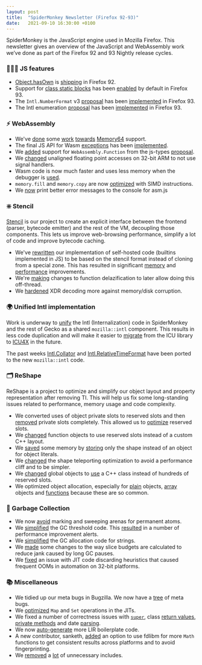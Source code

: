 ```yaml
---
layout: post
title:  "SpiderMonkey Newsletter (Firefox 92-93)"
date:   2021-09-10 16:30:00 +0100
---
```

SpiderMonkey is the JavaScript engine used in Mozilla Firefox. This newsletter gives an overview of the JavaScript and WebAssembly work we’ve done as part of the Firefox 92 and 93 Nightly release cycles.


### 👷🏽‍♀️ JS features



* [Object.hasOwn](https://github.com/tc39/proposal-accessible-object-hasownproperty) is [shipping](https://bugzilla.mozilla.org/show_bug.cgi?id=1721149) in Firefox 92.
* Support for [class static blocks](https://github.com/tc39/proposal-class-static-block) has been [enabled](https://bugzilla.mozilla.org/show_bug.cgi?id=1725689) by default in Firefox 93.
* The `Intl.NumberFormat` v3 [proposal](https://github.com/tc39/proposal-intl-numberformat-v3) has been [implemented](https://bugzilla.mozilla.org/show_bug.cgi?id=1648137) in Firefox 93.
* The Intl enumeration [proposal](https://github.com/tc39/proposal-intl-enumeration) has been [implemented](https://bugzilla.mozilla.org/show_bug.cgi?id=1670033) in Firefox 93.


### ⚡ WebAssembly



* We've [done](https://bugzilla.mozilla.org/show_bug.cgi?id=1717914) some [work](https://bugzilla.mozilla.org/show_bug.cgi?id=1726311) [towards](https://bugzilla.mozilla.org/show_bug.cgi?id=1727477) [Memory64](https://github.com/WebAssembly/memory64/blob/master/proposals/memory64/Overview.md) support.
* The final JS API for Wasm [exceptions](https://github.com/WebAssembly/exception-handling/blob/master/proposals/exception-handling/Exceptions.md) has been [implemented](https://bugzilla.mozilla.org/show_bug.cgi?id=1703089).
* We [added](https://bugzilla.mozilla.org/show_bug.cgi?id=1715275) support for `WebAssembly.Function` from the js-types [proposal](https://github.com/WebAssembly/js-types/blob/master/proposals/js-types/Overview.md).
* We [changed](https://bugzilla.mozilla.org/show_bug.cgi?id=1587757) unaligned floating point accesses on 32-bit ARM to not use signal handlers.
* Wasm code is now much faster and uses less memory when the debugger is [used](https://bugzilla.mozilla.org/show_bug.cgi?id=1714086).
* `memory.fill` and `memory.copy` are now [optimized](https://bugzilla.mozilla.org/show_bug.cgi?id=1597790) with SIMD instructions.
* We [now](https://bugzilla.mozilla.org/show_bug.cgi?id=1728278) print better error messages to the console for asm.js


### ❇️ Stencil

[Stencil](https://bugzilla.mozilla.org/show_bug.cgi?id=1601332) is our project to create an explicit interface between the frontend (parser, bytecode emitter) and the rest of the VM, decoupling those components. This lets us improve web-browsing performance, simplify a lot of code and improve bytecode caching.



* We've [rewritten](https://bugzilla.mozilla.org/show_bug.cgi?id=1688794) our implementation of self-hosted code (builtins implemented in JS) to be based on the stencil format instead of cloning from a special zone. This has resulted in significant [memory](https://bugzilla.mozilla.org/show_bug.cgi?id=1688794#c27) and [performance](https://bugzilla.mozilla.org/show_bug.cgi?id=1688794#c29) improvements.
* We're [making](https://bugzilla.mozilla.org/show_bug.cgi?id=1719194) changes to function delazification to later allow doing this off-thread.
* We [hardened](https://bugzilla.mozilla.org/show_bug.cgi?id=1724803) XDR decoding more against memory/disk corruption.


### 🌍 Unified Intl implementation 

Work is underway to [unify](https://bugzilla.mozilla.org/show_bug.cgi?id=1686965) the Intl (Internalization) code in SpiderMonkey and the rest of Gecko as a shared `mozilla::intl` component. This results in less code duplication and will make it easier to [migrate](https://bugzilla.mozilla.org/show_bug.cgi?id=1713916) from the ICU library to [ICU4X](https://github.com/unicode-org/icu4x) in the future. 

The past weeks [Intl.Collator](https://bugzilla.mozilla.org/show_bug.cgi?id=1719550) and [Intl.RelativeTimeFormat](https://bugzilla.mozilla.org/show_bug.cgi?id=1719462) have been ported to the new `mozilla::intl` code.


### 🗂 ReShape

ReShape is a project to optimize and simplify our object layout and property representation after removing TI. This will help us fix some long-standing issues related to performance, memory usage and code complexity.



* We converted uses of object private slots to reserved slots and then [removed](https://bugzilla.mozilla.org/show_bug.cgi?id=1719457) private slots completely. This allowed us to [optimize](https://bugzilla.mozilla.org/show_bug.cgi?id=1723085) reserved slots.
* We [changed](https://bugzilla.mozilla.org/show_bug.cgi?id=1724031) function objects to use reserved slots instead of a custom C++ layout.
* We [saved](https://bugzilla.mozilla.org/show_bug.cgi?id=1726533#c12) some memory by [storing](https://bugzilla.mozilla.org/show_bug.cgi?id=1726533) only the shape instead of an object for object literals.
* We [changed](https://bugzilla.mozilla.org/show_bug.cgi?id=1717438) the shape teleporting optimization to avoid a performance cliff and to be simpler.
* We [changed](https://bugzilla.mozilla.org/show_bug.cgi?id=1723715) global objects to [use](https://bugzilla.mozilla.org/show_bug.cgi?id=1724693) a C++ class instead of hundreds of reserved slots.
* We optimized object allocation, especially for [plain](https://bugzilla.mozilla.org/show_bug.cgi?id=1727328) objects, [array](https://bugzilla.mozilla.org/show_bug.cgi?id=1725348) objects and [functions](https://bugzilla.mozilla.org/show_bug.cgi?id=1728123) because these are so common.


### 🧹 Garbage Collection



* We now [avoid](https://bugzilla.mozilla.org/show_bug.cgi?id=1669669) marking and sweeping arenas for permanent atoms. 
* We [simplified](https://bugzilla.mozilla.org/show_bug.cgi?id=1725357) the GC threshold code. This [resulted](https://bugzilla.mozilla.org/show_bug.cgi?id=1725357#c4) in a number of performance improvement alerts.
* We [simplified](https://bugzilla.mozilla.org/show_bug.cgi?id=1723565) the GC allocation code for strings.
* We [made](https://bugzilla.mozilla.org/show_bug.cgi?id=1434542) some changes to the way slice budgets are calculated to reduce jank caused by long GC pauses.
* We [fixed](https://bugzilla.mozilla.org/show_bug.cgi?id=1717917) an issue with JIT code discarding heuristics that caused frequent OOMs in automation on 32-bit platforms.


### 📚 Miscellaneous



* We tidied up our meta bugs in Bugzilla. We now have a [tree](https://bugzilla.mozilla.org/showdependencytree.cgi?id=1729518&maxdepth=2&hide_resolved=1) of meta bugs.
* We [optimized](https://bugzilla.mozilla.org/show_bug.cgi?id=1341265) `Map` and `Set` operations in the JITs.
* We fixed a number of correctness issues with [`super`](https://bugzilla.mozilla.org/show_bug.cgi?id=1720781), class [return values](https://bugzilla.mozilla.org/show_bug.cgi?id=1722269), [private methods](https://bugzilla.mozilla.org/show_bug.cgi?id=1723155) and date [parsing](https://bugzilla.mozilla.org/show_bug.cgi?id=1328672).
* We now [auto-generate](https://bugzilla.mozilla.org/show_bug.cgi?id=1699271) more LIR boilerplate code.
* A new contributor, sanketh, [added](https://bugzilla.mozilla.org/show_bug.cgi?id=531915) an option to use fdlibm for more `Math` functions to get consistent results across platforms and to avoid fingerprinting.
* We [removed](https://bugzilla.mozilla.org/show_bug.cgi?id=1725379) a [lot](https://bugzilla.mozilla.org/show_bug.cgi?id=1726737) of unnecessary includes. 
